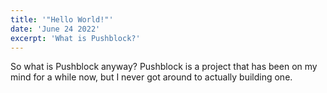```yaml
---
title: '"Hello World!"'
date: 'June 24 2022'
excerpt: 'What is Pushblock?'
---
```


So what is Pushblock anyway?  Pushblock is a project that has been on my mind for a while now,
but I never got around to actually building one.  